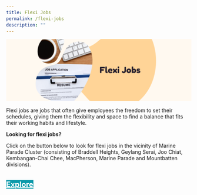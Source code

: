 ```yaml
---
title: Flexi Jobs
permalink: /flexi-jobs
description: ""
---
```

![](/images/Banners/Flexi%20Jobsv2.png)

Flexi jobs are jobs that often give employees the freedom to set their schedules, giving them the flexibility and space to find a balance that fits their working habits and lifestyle.

<b>Looking for flexi jobs?</b>

Click on the button below to look for flexi jobs in the vicinity of Marine Parade Cluster (consisting of Braddell Heights, Geylang Serai, Joo Chiat, Kembangan-Chai Chee, MacPherson, Marine Parade and Mountbatten divisions).
<div style="padding: 20px 0 0 0">
	<a href="https://www.fastjobs.sg/singapore-jobs/en/bedok--geylang--marine-parade--paya-lebar--serangoon/all-categories-jobs/Flexi-Jobs-jobs-search" style="font-size:20px; width:35%; height:60px; background-color:#0899AA; color:white" class="bp-button"><b>Explore</b></a>
</div>